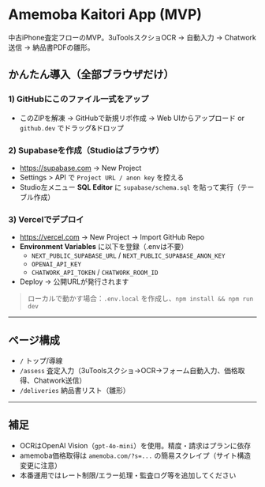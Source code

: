 
# Amemoba Kaitori App (MVP)

中古iPhone査定フローのMVP。3uToolsスクショOCR → 自動入力 → Chatwork送信 → 納品書PDFの雛形。

## かんたん導入（全部ブラウザだけ）

### 1) GitHubにこのファイル一式をアップ
- このZIPを解凍 → GitHubで新規リポ作成 → Web UIからアップロード or `github.dev` でドラッグ&ドロップ

### 2) Supabaseを作成（Studioはブラウザ）
- https://supabase.com → New Project
- Settings > API で `Project URL / anon key` を控える
- Studio左メニュー **SQL Editor** に `supabase/schema.sql` を貼って実行（テーブル作成）

### 3) Vercelでデプロイ
- https://vercel.com → New Project → Import GitHub Repo
- **Environment Variables** に以下を登録（.envは不要）  
  - `NEXT_PUBLIC_SUPABASE_URL` / `NEXT_PUBLIC_SUPABASE_ANON_KEY`
  - `OPENAI_API_KEY`
  - `CHATWORK_API_TOKEN` / `CHATWORK_ROOM_ID`
- Deploy → 公開URLが発行されます

> ローカルで動かす場合：`.env.local` を作成し、`npm install && npm run dev`

---

## ページ構成
- `/` トップ/導線
- `/assess` 査定入力（3uToolsスクショ→OCR→フォーム自動入力、価格取得、Chatwork送信）
- `/deliveries` 納品書リスト（雛形）

---

## 補足
- OCRはOpenAI Vision（`gpt-4o-mini`）を使用。精度・請求はプランに依存
- amemoba価格取得は `amemoba.com/?s=...` の簡易スクレイプ（サイト構造変更に注意）
- 本番運用ではレート制限/エラー処理・監査ログ等を追加してください
